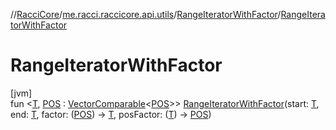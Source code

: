 //[RacciCore](../../../index.md)/[me.racci.raccicore.api.utils](../index.md)/[RangeIteratorWithFactor](index.md)/[RangeIteratorWithFactor](-range-iterator-with-factor.md)

# RangeIteratorWithFactor

[jvm]\
fun &lt;[T](index.md), [POS](index.md) : [VectorComparable](../-vector-comparable/index.md)&lt;[POS](index.md)&gt;&gt; [RangeIteratorWithFactor](-range-iterator-with-factor.md)(start: [T](index.md), end: [T](index.md), factor: ([POS](index.md)) -&gt; [T](index.md), posFactor: ([T](index.md)) -&gt; [POS](index.md))
